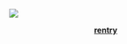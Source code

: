 ![](https://64.media.tumblr.com/e77c67e504aba9deffdb7e5eecb93bac/a28fe1a2f87e9e7b-d4/s400x600/984a5d6d8804262ceb70d89b1d93e51e12e26943.pnj)

           [**rentry**](https://rentry.co/limblesscorpse)
